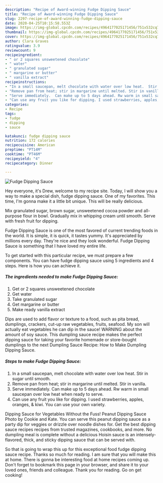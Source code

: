 ```yaml
---
description: "Recipe of Award-winning Fudge Dipping Sauce"
title: "Recipe of Award-winning Fudge Dipping Sauce"
slug: 2297-recipe-of-award-winning-fudge-dipping-sauce
date: 2020-04-25T10:15:58.553Z
image: https://img-global.cpcdn.com/recipes/4964177025171456/751x532cq70/fudge-dipping-sauce-recipe-main-photo.jpg
thumbnail: https://img-global.cpcdn.com/recipes/4964177025171456/751x532cq70/fudge-dipping-sauce-recipe-main-photo.jpg
cover: https://img-global.cpcdn.com/recipes/4964177025171456/751x532cq70/fudge-dipping-sauce-recipe-main-photo.jpg
author: Clara Graves
ratingvalue: 3.9
reviewcount: 9
recipeingredient:
- " or 2 squares unsweetened chocolate"
- " water"
- " granulated sugar"
- " margarine or butter"
- " vanilla extract"
recipeinstructions:
- "In a small saucepan, melt chocolate with water over low heat.  Stir in sugar until smooth."
- "Remove pan from heat; stir in margarine until melted. Stir in vanilla."
- "Serve immediately.  Can make up to 5 days ahead. Rw warm in small saucepan over low heat when ready to serve."
- "Can use any fruit you like for dipping. I used strawberries, apples, oranges, &amp; kiwi.  You can use your own variety."
categories:
- Recipe
tags:
- fudge
- dipping
- sauce

katakunci: fudge dipping sauce 
nutrition: 172 calories
recipecuisine: American
preptime: "PT14M"
cooktime: "PT46M"
recipeyield: "4"
recipecategory: Dinner

---
```



![Fudge Dipping Sauce](https://img-global.cpcdn.com/recipes/4964177025171456/751x532cq70/fudge-dipping-sauce-recipe-main-photo.jpg)

Hey everyone, it's Drew, welcome to my recipe site. Today, I will show you a way to make a special dish, fudge dipping sauce. One of my favorites. This time, I'm gonna make it a little bit unique. This will be really delicious.

Mix granulated sugar, brown sugar, unsweetened cocoa powder and all-purpose flour in bowl. Gradually mix in whipping cream until smooth. Serve with fresh fruit for dipping.

Fudge Dipping Sauce is one of the most favored of current trending foods in the world. It is simple, it is quick, it tastes yummy. It's appreciated by millions every day. They're nice and they look wonderful. Fudge Dipping Sauce is something that I have loved my entire life.


To get started with this particular recipe, we must prepare a few components. You can have fudge dipping sauce using 5 ingredients and 4 steps. Here is how you can achieve it.

<!--inarticleads1-->

##### The ingredients needed to make Fudge Dipping Sauce:

1. Get  or 2 squares unsweetened chocolate
1. Get  water
1. Take  granulated sugar
1. Get  margarine or butter
1. Make ready  vanilla extract


Dips are used to add flavor or texture to a food, such as pita bread, dumplings, crackers, cut-up raw vegetables, fruits, seafood. My son will actually eat vegetables he can dip in the sauce! WARNING about the amount of soy sauce. This dumpling sauce recipe makes the perfect dipping sauce for taking your favorite homemade or store-bought dumplings to the next Dumpling Sauce Recipe: How to Make Dumpling Dipping Sauce. 

<!--inarticleads2-->

##### Steps to make Fudge Dipping Sauce:

1. In a small saucepan, melt chocolate with water over low heat.  Stir in sugar until smooth.
1. Remove pan from heat; stir in margarine until melted. Stir in vanilla.
1. Serve immediately.  Can make up to 5 days ahead. Rw warm in small saucepan over low heat when ready to serve.
1. Can use any fruit you like for dipping. I used strawberries, apples, oranges, &amp; kiwi.  You can use your own variety.


Dipping Sauce for Vegetables Without the Fuss! Peanut Dipping Sauce Photo by Cookie and Kate. You can serve this peanut dipping sauce as a party dip for veggies or drizzle over noodle dishes for. Get the best dipping sauce recipes recipes from trusted magazines, cookbooks, and more. No dumpling meal is complete without a delicious Hoisin sauce is an intensely-flavored, thick, and sticky dipping sauce that can be served with. 

So that is going to wrap this up for this exceptional food fudge dipping sauce recipe. Thanks so much for reading. I am sure that you will make this at home. There is gonna be interesting food at home recipes coming up. Don't forget to bookmark this page in your browser, and share it to your loved ones, friends and colleague. Thank you for reading. Go on get cooking!
